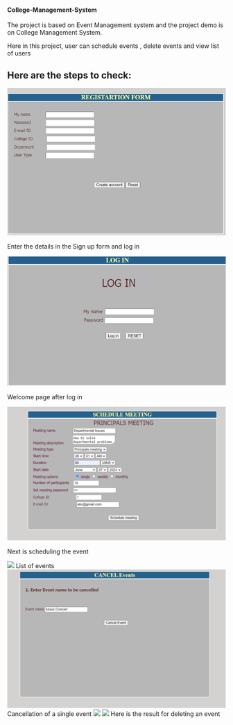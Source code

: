 

<h4> College-Management-System </h4> 

The project is based on Event Management system and the project demo is on College Management System.

Here in this project, user can schedule events , delete events and view list of users 


<h2>Here are the steps to check: </h2>



<img src="Images/Registeration form.png">

Enter the details in the Sign up form and log in



<img src="Images/Log in .png">

Welcome page after log in


<img src="Images/Event Scheduling.png">

Next is scheduling the event


<img src="EventManagementSystem/Images/Schedule meeting output.png">
List of events 


<img src="Images/Cancelling event.png">
Cancellation of a single event


<img src="EventManagementSystem/Images/Succesfully deleted output.png">

<img src="EventManagementSystem/Images/After deleting .png">
Here is the result for deleting an event 

